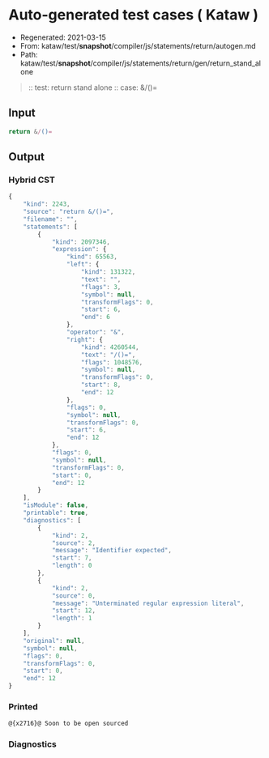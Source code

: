 # Auto-generated test cases ( Kataw )
- Regenerated: 2021-03-15
- From: kataw/test/__snapshot__/compiler/js/statements/return/autogen.md
- Path: kataw/test/__snapshot__/compiler/js/statements/return/gen/return_stand_alone
> :: test: return stand alone
> :: case: &/()=
## Input

`````js
return &/()=
`````

## Output

### Hybrid CST

```javascript
{
    "kind": 2243,
    "source": "return &/()=",
    "filename": "",
    "statements": [
        {
            "kind": 2097346,
            "expression": {
                "kind": 65563,
                "left": {
                    "kind": 131322,
                    "text": "",
                    "flags": 3,
                    "symbol": null,
                    "transformFlags": 0,
                    "start": 6,
                    "end": 6
                },
                "operator": "&",
                "right": {
                    "kind": 4260544,
                    "text": "/()=",
                    "flags": 1048576,
                    "symbol": null,
                    "transformFlags": 0,
                    "start": 8,
                    "end": 12
                },
                "flags": 0,
                "symbol": null,
                "transformFlags": 0,
                "start": 6,
                "end": 12
            },
            "flags": 0,
            "symbol": null,
            "transformFlags": 0,
            "start": 0,
            "end": 12
        }
    ],
    "isModule": false,
    "printable": true,
    "diagnostics": [
        {
            "kind": 2,
            "source": 2,
            "message": "Identifier expected",
            "start": 7,
            "length": 0
        },
        {
            "kind": 2,
            "source": 0,
            "message": "Unterminated regular expression literal",
            "start": 12,
            "length": 1
        }
    ],
    "original": null,
    "symbol": null,
    "flags": 0,
    "transformFlags": 0,
    "start": 0,
    "end": 12
}
```

### Printed

```javascript
@{x2716}@ Soon to be open sourced
```

### Diagnostics

```javascript

```

